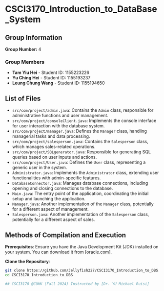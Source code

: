 # CSCI3170_Introduction_to_DataBase_System

## Group Information
**Group Number:** 4

### Group Members
- **Tam Yiu Hei** - Student ID: 1155223226
- **Yu Ching Hei** - Student ID: 1155193237
- **Leung Chung Wang** - Student ID: 1155194650

## List of Files
- `src/com/project/admin.java`: Contains the `Admin` class, responsible for administrative functions and user management.
- `src/com/project/consoleClient.java`: Implements the console interface for user interaction with the database system.
- `src/com/project/manager.java`: Defines the `Manager` class, handling managerial tasks and data processing.
- `src/com/project/salesperson.java`: Contains the `Salesperson` class, which manages sales-related operations.
- `src/com/project/SQLgenerator.java`: Responsible for generating SQL queries based on user inputs and actions.
- `src/com/project/User.java`: Defines the `User` class, representing a generic user in the system.
- `Administrator.java`: Implements the `Administrator` class, extending user functionalities with admin-specific features.
- `DatabaseConnector.java`: Manages database connections, including opening and closing connections to the database.
- `Main.java`: The entry point of the application, coordinating the initial setup and launching the application.
- `Manager.java`: Another implementation of the `Manager` class, potentially for a different aspect of management.
- `Salesperson.java`: Another implementation of the `Salesperson` class, potentially for a different aspect of sales.

## Methods of Compilation and Execution
**Prerequisites**: Ensure you have the Java Development Kit (JDK) installed on your system. You can download it from [oracle.com].

**Clone the Repository**: 
```bash
git clone https://github.com/Jellyfish227/CSCI3170_Introduction_to_DBS.git
cd CSCI3170_Introduction_to_DBS

## CSCI3170 @CUHK (Fall 2024) Instructed by [Dr. YU Michael Ruisi]
